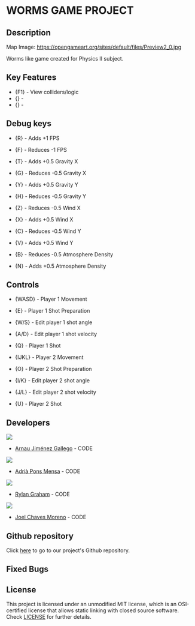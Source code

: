 # WORMS GAME PROJECT

## Description

Map Image: https://opengameart.org/sites/default/files/Preview2_0.jpg

Worms like game created for Physics II subject.

## Key Features

 - {F1} - View colliders/logic 
 - {} - 
 - {} - 

## Debug keys

- {R} - Adds +1 FPS
- {F} - Reduces -1 FPS

- {T} - Adds +0.5 Gravity X
- {G} - Reduces -0.5 Gravity X

- {Y} - Adds +0.5 Gravity Y
- {H} - Reduces -0.5 Gravity Y

- {Z} - Reduces -0.5 Wind X
- {X} - Adds +0.5 Wind X

- {C} - Reduces -0.5 Wind Y
- {V} - Adds +0.5 Wind Y

- {B} - Reduces -0.5 Atmosphere Density
- {N} - Adds +0.5 Atmosphere Density

## Controls

- {WASD} - Player 1 Movement 
- {E} - Player 1 Shot Preparation
- {W/S} - Edit player 1 shot angle
- {A/D} - Edit player 1 shot velocity
- {Q} - Player 1 Shot

- {IJKL} - Player 2 Movement 
- {O} - Player 2 Shot Preparation
- {I/K} - Edit player 2 shot angle
- {J/L} - Edit player 2 shot velocity
- {U} - Player 2 Shot

## Developers

 ![](https://github.com/Historn/PinBall_Game/blob/master/TeamPhotos/arnaujimenez.png)
 - [Arnau Jiménez Gallego](https://github.com/Historn) - CODE 
 
 ![](https://github.com/Historn/PinBall_Game/blob/master/TeamPhotos/adriapons.jpg)
 - [Adrià Pons Mensa](https://github.com/AdriaPm) - CODE
 
 ![](https://github.com/Historn/PinBall_Game/blob/master/TeamPhotos/rylangraham.jpg)
 - [Rylan Graham](https://github.com/RylanJGraham) - CODE
 
 ![](https://github.com/Historn/PinBall_Game/blob/master/TeamPhotos/joelchaves.jpg)
 - [Joel Chaves Moreno](https://github.com/JoeyCM) - CODE
 
 ## Github repository
  Click [here](https://github.com/Historn/WormsGameProject) to go to our project's Github repository.
 
## Fixed Bugs

## License

This project is licensed under an unmodified MIT license, which is an OSI-certified license that allows static linking with closed source software. Check [LICENSE](https://mit-license.org/) for further details.
